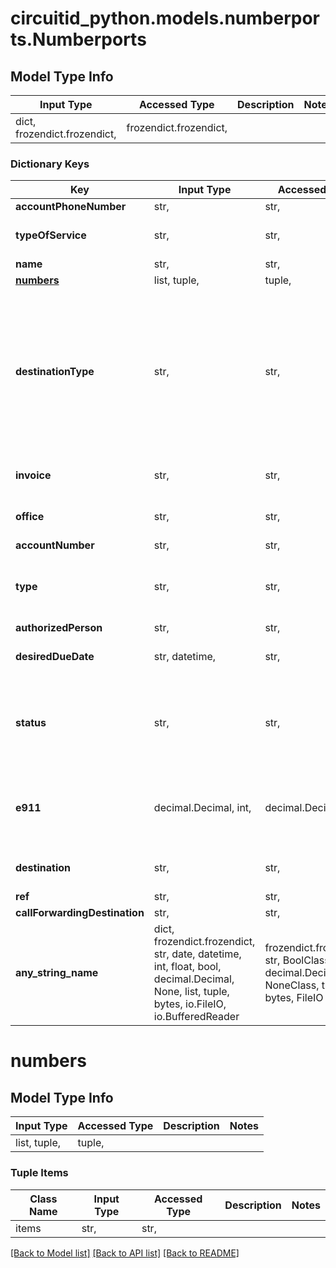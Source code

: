 # circuitid_python.models.numberports.Numberports

## Model Type Info
Input Type | Accessed Type | Description | Notes
------------ | ------------- | ------------- | -------------
dict, frozendict.frozendict,  | frozendict.frozendict,  |  | 

### Dictionary Keys
Key | Input Type | Accessed Type | Description | Notes
------------ | ------------- | ------------- | ------------- | -------------
**accountPhoneNumber** | str,  | str,  |  | 
**typeOfService** | str,  | str,  |  | must be one of ["business", "residence", ] 
**name** | str,  | str,  |  | 
**[numbers](#numbers)** | list, tuple,  | tuple,  |  | 
**destinationType** | str,  | str,  |  | must be one of ["announcements", "directories", "park", "numbers", "menus", "users", "servers", "inboundrules", "callqueues", "faxaccounts", "callforwarding", "hangup", "phoneinboundrules", "voicemailaccounts", ] 
**invoice** | str,  | str,  | ObjectId (unique 12 bytes ID) | 
**office** | str,  | str,  | ObjectId (unique 12 bytes ID) | 
**accountNumber** | str,  | str,  |  | 
**type** | str,  | str,  |  | must be one of ["port in", "port out", ] if omitted the server will use the default value of "port in"
**authorizedPerson** | str,  | str,  |  | 
**desiredDueDate** | str, datetime,  | str,  |  | value must conform to RFC-3339 date-time
**status** | str,  | str,  |  | must be one of ["processing", "failed", "error", "completed", ] if omitted the server will use the default value of "processing"
**e911** | decimal.Decimal, int,  | decimal.Decimal,  |  | [optional] must be one of [1, 0, ] if omitted the server will use the default value of 0value must be a 32 bit integer
**destination** | str,  | str,  | ObjectId (unique 12 bytes ID) | [optional] 
**ref** | str,  | str,  |  | [optional] 
**callForwardingDestination** | str,  | str,  |  | [optional] 
**any_string_name** | dict, frozendict.frozendict, str, date, datetime, int, float, bool, decimal.Decimal, None, list, tuple, bytes, io.FileIO, io.BufferedReader | frozendict.frozendict, str, BoolClass, decimal.Decimal, NoneClass, tuple, bytes, FileIO | any string name can be used but the value must be the correct type | [optional]

# numbers

## Model Type Info
Input Type | Accessed Type | Description | Notes
------------ | ------------- | ------------- | -------------
list, tuple,  | tuple,  |  | 

### Tuple Items
Class Name | Input Type | Accessed Type | Description | Notes
------------- | ------------- | ------------- | ------------- | -------------
items | str,  | str,  |  | 

[[Back to Model list]](../../README.md#documentation-for-models) [[Back to API list]](../../README.md#documentation-for-api-endpoints) [[Back to README]](../../README.md)

